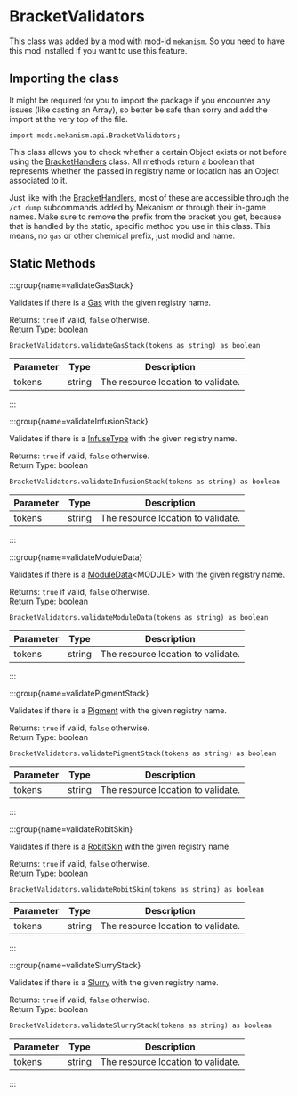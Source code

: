 # BracketValidators

This class was added by a mod with mod-id `mekanism`. So you need to have this mod installed if you
want to use this feature.

## Importing the class

It might be required for you to import the package if you encounter any issues (like casting an
Array), so better be safe than sorry and add the import at the very top of the file. 

```zenscript
import mods.mekanism.api.BracketValidators;
```

This class allows you to check whether a certain Object exists or not before using the [BracketHandlers](/mods/Mekanism/api/BracketHandlers) class. All methods return a boolean that represents whether the passed in registry name or location has an Object associated to it.

Just like with the [BracketHandlers](/mods/Mekanism/api/BracketHandlers), most of these are accessible through the `/ct dump` subcommands added by Mekanism or through their in-game names. Make sure to remove the prefix from the bracket you get, because that is handled by the static, specific method you use in this class. 
This means, no `gas` or other chemical prefix, just modid and name.

## Static Methods

:::group{name=validateGasStack}

Validates if there is a [Gas](/mods/Mekanism/api/chemical/Gas) with the given registry name.

Returns: `true` if valid, `false` otherwise.  
Return Type: boolean

```zenscript
BracketValidators.validateGasStack(tokens as string) as boolean
```

| Parameter | Type | Description |
|-----------|------|-------------|
| tokens | string | The resource location to validate. |

:::

:::group{name=validateInfusionStack}

Validates if there is a [InfuseType](/mods/Mekanism/api/chemical/InfuseType) with the given registry
name.

Returns: `true` if valid, `false` otherwise.  
Return Type: boolean

```zenscript
BracketValidators.validateInfusionStack(tokens as string) as boolean
```

| Parameter | Type | Description |
|-----------|------|-------------|
| tokens | string | The resource location to validate. |

:::

:::group{name=validateModuleData}

Validates if there is a [ModuleData](/mods/Mekanism/api/gear/ModuleData)&lt;MODULE&gt; with the
given registry name.

Returns: `true` if valid, `false` otherwise.  
Return Type: boolean

```zenscript
BracketValidators.validateModuleData(tokens as string) as boolean
```

| Parameter | Type | Description |
|-----------|------|-------------|
| tokens | string | The resource location to validate. |

:::

:::group{name=validatePigmentStack}

Validates if there is a [Pigment](/mods/Mekanism/api/chemical/Pigment) with the given registry name.

Returns: `true` if valid, `false` otherwise.  
Return Type: boolean

```zenscript
BracketValidators.validatePigmentStack(tokens as string) as boolean
```

| Parameter | Type | Description |
|-----------|------|-------------|
| tokens | string | The resource location to validate. |

:::

:::group{name=validateRobitSkin}

Validates if there is a [RobitSkin](/mods/Mekanism/api/entity/robit/RobitSkin) with the given
registry name.

Returns: `true` if valid, `false` otherwise.  
Return Type: boolean

```zenscript
BracketValidators.validateRobitSkin(tokens as string) as boolean
```

| Parameter | Type | Description |
|-----------|------|-------------|
| tokens | string | The resource location to validate. |

:::

:::group{name=validateSlurryStack}

Validates if there is a [Slurry](/mods/Mekanism/api/chemical/Slurry) with the given registry name.

Returns: `true` if valid, `false` otherwise.  
Return Type: boolean

```zenscript
BracketValidators.validateSlurryStack(tokens as string) as boolean
```

| Parameter | Type | Description |
|-----------|------|-------------|
| tokens | string | The resource location to validate. |

:::

